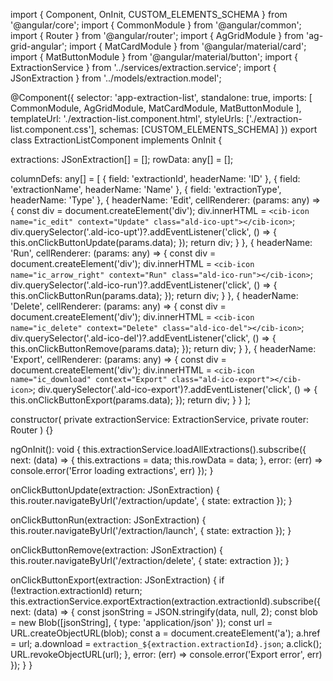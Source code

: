 import { Component, OnInit, CUSTOM_ELEMENTS_SCHEMA } from '@angular/core';
import { CommonModule } from '@angular/common';
import { Router } from '@angular/router';
import { AgGridModule } from 'ag-grid-angular';
import { MatCardModule } from '@angular/material/card';
import { MatButtonModule } from '@angular/material/button';
import { ExtractionService } from '../services/extraction.service';
import { JSonExtraction } from '../models/extraction.model';

@Component({
  selector: 'app-extraction-list',
  standalone: true,
  imports: [
    CommonModule,
    AgGridModule,
    MatCardModule,
    MatButtonModule
  ],
  templateUrl: './extraction-list.component.html',
  styleUrls: ['./extraction-list.component.css'],
  schemas: [CUSTOM_ELEMENTS_SCHEMA]
})
export class ExtractionListComponent implements OnInit {

  extractions: JSonExtraction[] = [];
  rowData: any[] = [];

  columnDefs: any[] = [
    { field: 'extractionId', headerName: 'ID' },
    { field: 'extractionName', headerName: 'Name' },
    { field: 'extractionType', headerName: 'Type' },
    {
      headerName: 'Edit',
      cellRenderer: (params: any) => {
        const div = document.createElement('div');
        div.innerHTML = `<cib-icon name="ic_edit" context="Update" class="ald-ico-upt"></cib-icon>`;
        div.querySelector('.ald-ico-upt')?.addEventListener('click', () => {
          this.onClickButtonUpdate(params.data);
        });
        return div;
      }
    },
    {
      headerName: 'Run',
      cellRenderer: (params: any) => {
        const div = document.createElement('div');
        div.innerHTML = `<cib-icon name="ic_arrow_right" context="Run" class="ald-ico-run"></cib-icon>`;
        div.querySelector('.ald-ico-run')?.addEventListener('click', () => {
          this.onClickButtonRun(params.data);
        });
        return div;
      }
    },
    {
      headerName: 'Delete',
      cellRenderer: (params: any) => {
        const div = document.createElement('div');
        div.innerHTML = `<cib-icon name="ic_delete" context="Delete" class="ald-ico-del"></cib-icon>`;
        div.querySelector('.ald-ico-del')?.addEventListener('click', () => {
          this.onClickButtonRemove(params.data);
        });
        return div;
      }
    },
    {
      headerName: 'Export',
      cellRenderer: (params: any) => {
        const div = document.createElement('div');
        div.innerHTML = `<cib-icon name="ic_download" context="Export" class="ald-ico-export"></cib-icon>`;
        div.querySelector('.ald-ico-export')?.addEventListener('click', () => {
          this.onClickButtonExport(params.data);
        });
        return div;
      }
    }
  ];

  constructor(
    private extractionService: ExtractionService,
    private router: Router
  ) {}

  ngOnInit(): void {
    this.extractionService.loadAllExtractions().subscribe({
      next: (data) => {
        this.extractions = data;
        this.rowData = data;
      },
      error: (err) => console.error('Error loading extractions', err)
    });
  }

  onClickButtonUpdate(extraction: JSonExtraction) {
    this.router.navigateByUrl('/extraction/update', { state: extraction });
  }

  onClickButtonRun(extraction: JSonExtraction) {
    this.router.navigateByUrl('/extraction/launch', { state: extraction });
  }

  onClickButtonRemove(extraction: JSonExtraction) {
    this.router.navigateByUrl('/extraction/delete', { state: extraction });
  }

  onClickButtonExport(extraction: JSonExtraction) {
    if (!extraction.extractionId) return;
    this.extractionService.exportExtraction(extraction.extractionId).subscribe({
      next: (data) => {
        const jsonString = JSON.stringify(data, null, 2);
        const blob = new Blob([jsonString], { type: 'application/json' });
        const url = URL.createObjectURL(blob);
        const a = document.createElement('a');
        a.href = url;
        a.download = `extraction_${extraction.extractionId}.json`;
        a.click();
        URL.revokeObjectURL(url);
      },
      error: (err) => console.error('Export error', err)
    });
  }
}
